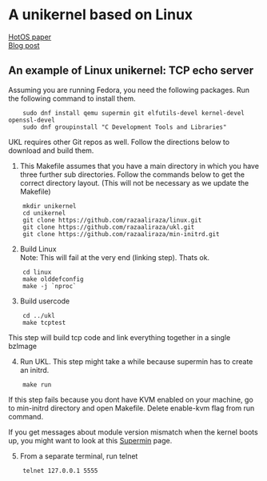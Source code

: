 # A unikernel based on Linux

[HotOS paper](https://razaaliraza.github.io/papers/UKL.pdf)   
[Blog post](https://next.redhat.com/2018/11/14/ukl-a-unikernel-based-on-linux/)

## An example of Linux unikernel: TCP echo server  ##

Assuming you are running Fedora, you need the following packages. Run the following command to install them.
```
    sudo dnf install qemu supermin git elfutils-devel kernel-devel openssl-devel
    sudo dnf groupinstall "C Development Tools and Libraries"
```

UKL requires other Git repos as well. Follow the directions below to download and build them.

1. This Makefile assumes that you have a main directory in which you have three further sub directories. Follow the commands below to get the correct directory layout. (This will not be necessary as we update the Makefile)  
```
    mkdir unikernel
    cd unikernel
    git clone https://github.com/razaaliraza/linux.git
    git clone https://github.com/razaaliraza/ukl.git
    git clone https://github.com/razaaliraza/min-initrd.git
```
2. Build Linux  
Note: This will fail at the very end (linking step). Thats ok.
```
    cd linux
    make olddefconfig
    make -j `nproc`
```
3. Build usercode
```
    cd ../ukl
    make tcptest
```
This step will build tcp code and link everything together in a single bzImage

4. Run UKL. This step might take a while because supermin has to create an initrd. 
```
    make run
```
 If this step fails because you dont have KVM enabled on your machine, go to min-initrd directory and open Makefile. Delete enable-kvm flag from run command.  
   
 If you get messages about module version mismatch when the kernel boots up, you might want to look at this [Supermin](http://libguestfs.org/supermin.1.html#USING-A-CUSTOM-KERNEL-AND-KERNEL-MODULES) page.

5. From a separate terminal, run telnet
```
    telnet 127.0.0.1 5555
```
